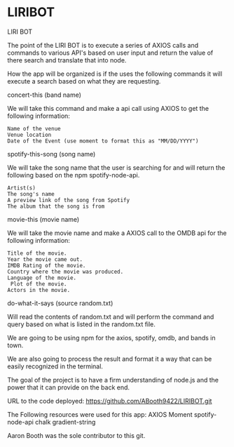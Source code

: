 # LIRIBOT
LIRI BOT

The point of the LIRI BOT is to execute a series of AXIOS calls and commands to various API's based on user input and return the value of there search and translate that into node.

How the app will be organized is if the uses the following commands it will execute a search based on what they are requesting.

concert-this (band name)

We will take this command and make a api call using AXIOS to get the following information:

    Name of the venue
    Venue location
    Date of the Event (use moment to format this as "MM/DD/YYYY")

spotify-this-song (song name)

We will take the song name that the user is searching for and will return the following based on the npm spotify-node-api.

    Artist(s)
    The song's name
    A preview link of the song from Spotify
    The album that the song is from
    
movie-this (movie name)

We will take the movie name and make a AXIOS call to the OMDB api for the following information:

    Title of the movie.
    Year the movie came out.
    IMDB Rating of the movie.
    Country where the movie was produced.
    Language of the movie.
     Plot of the movie.
    Actors in the movie.

 do-what-it-says (source random.txt)

 Will read the contents of random.txt and will perform the command and query based on what is listed in the random.txt file.

We are going to be using npm for the axios, spotify, omdb, and bands in town.

We are also going to process the result and format it a way that can be easily recognized in the terminal.

The goal of the project is to have a firm understanding of node.js and the power that it can provide on the back end.

URL to the code deployed: https://github.com/ABooth9422/LIRIBOT.git

The Following resources were used for this app: 
    AXIOS
    Moment
    spotify-node-api
    chalk
    gradient-string

Aaron Booth was the sole contributor to this git.